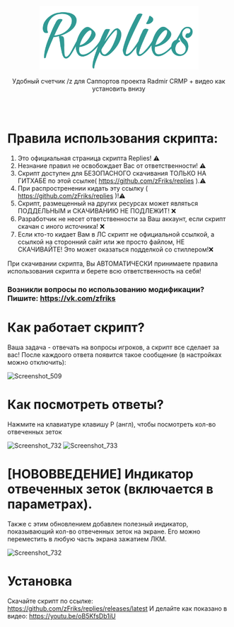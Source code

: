<div align="center">
	<br>
	<br>
	<img width="360" src="media/logo.svg" alt="Replies">
	<br>
	<p>Удобный счетчик /z для Саппортов проекта Radmir CRMP + видео как установить внизу</p>
	<br>
	<br>
</div>

# Правила использования скрипта:
1. Это официальная страница скрипта Replies! ⚠️
2. Незнание правил не освобождает Вас от ответственности! ⚠️
3. Скрипт доступен для БЕЗОПАСНОГО скачивания ТОЛЬКО НА ГИТХАБЕ по этой ссылке( https://github.com/zFriks/replies ).⚠️
4. При распростренении кидать эту ссылку ( https://github.com/zFriks/replies )!⚠️
5. Скрипт, размещенный на других ресурсах может являться ПОДДЕЛЬНЫМ и СКАЧИВАНИЮ НЕ ПОДЛЕЖИТ! ❌
6. Разработчик не несет ответственности за Ваш аккаунт, если скрипт скачан с иного источника! ❌
7. Если кто-то кидает Вам в ЛС скрипт не официальной ссылкой, а ссылкой на сторонний сайт или же просто файлом, НЕ СКАЧИВАЙТЕ! Это может оказаться подделкой со стиллером!❌ 

При скачивании скрипта, Вы АВТОМАТИЧЕСКИ принимаете правила использования скрипта и берете всю ответственность на себя!

### Возникли вопросы по использованию модификации? Пишите: https://vk.com/zfriks

# Как работает скрипт?
Ваша задача - отвечать на вопросы игроков, а скрипт все сделает за вас! После каждоого ответа появится такое сообщение (в настройках можно отключить):

![Screenshot_509](https://user-images.githubusercontent.com/68365842/139442116-c265a175-d62e-46ef-925b-323c9ff05641.png)


# Как посмотреть ответы?
Нажмите на клавиатуре клавишу P (англ), чтобы посмотреть кол-во отвеченных зеток

![Screenshot_732](https://user-images.githubusercontent.com/68365842/183284074-4360fa5a-36cc-427e-a640-9e61be90ae9c.png)
![Screenshot_733](https://user-images.githubusercontent.com/68365842/183284077-163bf53f-6283-4b68-8e03-7a814a75a4d8.png)

# [НОВОВВЕДЕНИЕ] Индикатор отвеченных зеток (включается в параметрах).
Также с этим обновлением добавлен полезный индикатор, показывающий кол-во отвеченных зеток на экране. Его можно переместить в любую часть экрана зажатием ЛКМ.

![Screenshot_732](https://user-images.githubusercontent.com/68365842/183284225-5442450b-ba17-426a-a14d-129ec9ffdeda.png)

# Установка
Скачайте скрипт по ссылке: https://github.com/zFriks/replies/releases/latest
И делайте как показано в видео: https://youtu.be/oB5KfsDb1iU

